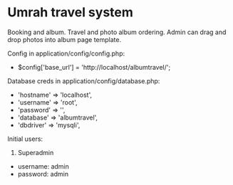 # Umrah travel system
Booking and album. Travel and photo album ordering. Admin can drag and drop photos into album page template. 

Config in application/config/config.php:
- $config['base_url'] = 'http://localhost/albumtravel/';

Database creds in application/config/database.php:
- 'hostname' => 'localhost',
- 'username' => 'root',
- 'password' => '',
- 'database' => 'albumtravel',
- 'dbdriver' => 'mysqli',

Initial users:
1. Superadmin
- username: admin
- password: admin
